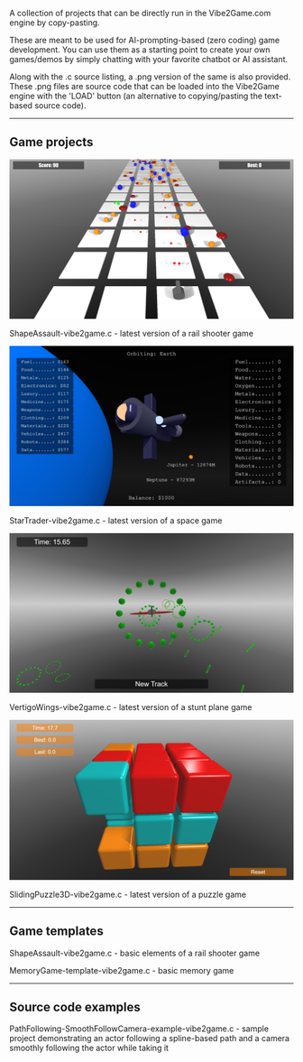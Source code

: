 A collection of projects that can be directly run in the Vibe2Game.com engine by copy-pasting.

These are meant to be used for AI-prompting-based (zero coding) game development. You can use them as a starting point to create your own games/demos by simply chatting with your favorite chatbot or AI assistant.

Along with the .c source listing, a .png version of the same is also provided. These .png files are source code that can be loaded into the Vibe2Game engine with the 'LOAD' button (an alternative to copying/pasting the text-based source code).


-------------
Game projects
-------------

[![Shape Assault](ShapeAssault-vibe2game.jpg)](https://vibe2game.com/engine.html?game=https://vibe2game.com/github/ShapeAssault-vibe2game.png)

ShapeAssault-vibe2game.c - latest version of a rail shooter game 


[![Star Trader](StarTrader-vibe2game.jpg)](https://vibe2game.com/engine.html?game=https://vibe2game.com/github/StarTrader-vibe2game.png)

StarTrader-vibe2game.c - latest version of a space game


[![Vertigo Wing](VertigoWings-vibe2game.jpg)](https://vibe2game.com/engine.html?game=https://vibe2game.com/github/VertigoWings-vibe2game.png)

VertigoWings-vibe2game.c - latest version of a stunt plane game


[![Sliding Puzzle 3D](SlidingPuzzle3D-vibe2game.jpg)](https://vibe2game.com/engine.html?game=https://vibe2game.com/github/SlidingPuzzle3D-vibe2game.png)

SlidingPuzzle3D-vibe2game.c - latest version of a puzzle game


--------------
Game templates
--------------

ShapeAssault-vibe2game.c - basic elements of a rail shooter game

MemoryGame-template-vibe2game.c - basic memory game


--------------------
Source code examples
--------------------

PathFollowing-SmoothFollowCamera-example-vibe2game.c - sample project demonstrating an actor following a spline-based path and a camera smoothly following the actor while taking it

